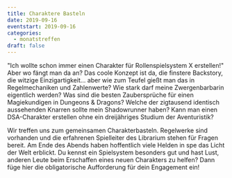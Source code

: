 ```yaml
---
title: Charaktere Basteln
date: 2019-09-16
eventstart: 2019-09-16
categories:
  - monatstreffen
draft: false
---
```

"Ich wollte schon immer einen Charakter für Rollenspielsystem X erstellen!" Aber wo fängt man da an? Das coole Konzept 
ist da, die finstere Backstory, die witzige Einzigartigkeit... aber wie zum Teufel gießt man das in Regelmechaniken und 
Zahlenwerte? Wie stark darf meine Zwergenbarbarin eigentlich werden? Was sind die besten Zaubersprüche für einen 
Magiekundigen in Dungeons & Dragons? Welche der zigtausend identisch aussehenden Knarren sollte mein Shadowrunner 
haben? Kann man einen DSA-Charakter erstellen ohne ein dreijähriges Studium der Aventuristik?

Wir treffen uns zum gemeinsamen Charakterbasteln. Regelwerke sind vorhanden und die erfahrenen Spielleiter des 
Librarium stehen für Fragen bereit. Am Ende des Abends haben hoffentlich viele Helden in spe das Licht der Welt 
erblickt. Du kennst ein Spielsystem besonders gut und hast Lust, anderen Leute beim Erschaffen eines neuen Charakters 
zu helfen? Dann füge hier die obligatorische Aufforderung für dein Engagement ein!

